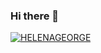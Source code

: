 ### Hi there 👋

<!--
**HELENAGEORGE/HELENAGEORGE** is a ✨ _special_ ✨ repository because its `README.md` (this file) appears on your GitHub profile.

Here are some ideas to get you started:

- 🔭 I’m currently working on Inshot.inc
- 🌱 I’m currently learning Nothing
- 👯 I’m looking to collaborate on Inshot AntiPro
- 🤔 I’m looking for help with Brught Features for INShoT
- 💬 Ask me about Anything
- 📫 How to reach me: [Mail](inshot.android@inshot.com)
- 😄 Pronouns: Helena Anglo Indian
- ⚡ Fun fact: You Know what😄? If you know why should i explain? If you dont know why should i refer? 🥴
-->

[![HELENAGEORGE](https://github-readme-stats.vercel.app/api?username=HELENAGEORGE&include_all_commits=true&count_private=true&theme=gold)](https://github.com/HELENAGEORGE)
